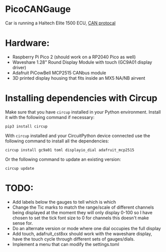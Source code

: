 # PicoCANGauge
Car is running a Haltech Elite 1500 ECU, [CAN protocal](https://www.ptmotorsport.com.au/wp-content/uploads/2022/09/Haltech-CAN-Broadcast-Protocol-V2.35.0-1.pdf)

Hardware:
==========================================================
- Raspberry Pi Pico 2 (should work on a RP2040 Pico as well)
- Waveshare 1.28" Round Display Module with touch (GC9A01 display driver)
- Adafruit PiCowBell MCP2515 CANbus module
- 3D printed display housing that fits inside an MX5 NA/NB airvent

Installing dependencies with Circup
==========================================================

Make sure that you have ``circup`` installed in your Python environment.
Install it with the following command if necessary:

    pip3 install circup

With ``circup`` installed and your CircuitPython device connected use the
following command to install all the dependencies:

    circup install gc9a01 toml displayio_dial adafruit_mcp2515

Or the following command to update an existing version:

    circup update


TODO: 
==========================================================
- Add labels below the gauges to tell which is which
- Change the Tic marks to match the range/scale of different channels being displayed
at the moment they will only display 0-100 so I have chosen to set the tick font size to 0 for channels this doesn't make sense for.
- Do an alternate version or mode where one dial occupies the full display
- Add touch, adafruit_cst8xx should work with the waveshare display, have the touch cycle through different sets of gauges/dials.
- Implement a menu that can modify the settings.toml

